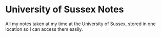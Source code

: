 # University of Sussex Notes

All my notes taken at my time at the University of Sussex, stored in one location so I can access them easily.
